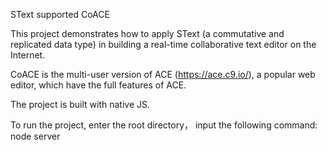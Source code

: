 SText supported CoACE

This project demonstrates how to apply SText (a commutative and replicated data type) in building a real-time collaborative text editor on the Internet.

CoACE is the multi-user version of ACE (https://ace.c9.io/), a popular web editor, which have the full features of ACE.

The project is built with native JS.

To run the project, enter the root directory， input the following command:
node server
